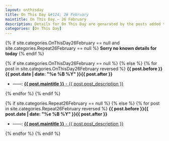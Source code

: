 ```yaml
---
layout: onthisday
title: On This Day &#124; 26 February
maintitle: On This Day — 26 February
description: Details for On This Day are genarated by the posts added to the website so the content is subject to changes/updates over time.
categories: [On This Day]
---
```


{% if site.categories.OnThisDay26February == null and site.categories.Repeat26February == null %}
<strong>Sorry no known details for today</strong>
{% endif %}

{% if site.categories.OnThisDay26February == null %}
{% else %}
{% for post in site.categories.OnThisDay26February reversed %}
<strong>{{ post.before }}{{ post.date | date: "%e %B %Y" }}{{ post.after }}</strong>
<ul>
<li> ——: <a class="{{ post.class }}" href="{{ post.url }}"><strong>{{ post.maintitle }}</strong> - {{ post.post_description }}</a></li>
</ul>
{% endfor %}
{% endif %}

{% if site.categories.Repeat26February == null %}
{% else %}
{% for post in site.categories.Repeat26February reversed %}
<strong>{{ post.before }}{{ post.date | date: "%e %B %Y" }}{{ post.after }}</strong>
<ul>
<li> ——: <a class="{{ post.class }}" href="{{ post.url }}"><strong>{{ post.maintitle }}</strong> - {{ post.post_description }}</a></li>
</ul>
{% endfor %}
{% endif %}
